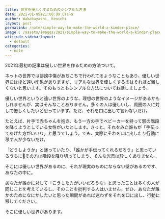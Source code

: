 ```yaml
---
title: 世界を優しくするためのシンプルな方法
date: 2021-01-05T21:00:00 UTC+9
author: Wakabayashi, Kenichi
layout: post
permalink: /note/simple-way-to-make-the-world-a-kinder-place/
image : /assets/images/2021/simple-way-to-make-the-world-a-kinder-place.png
attitude_sidebarlayout:
  - default
categories:
  - note
---
```

2021年最初の記事は優しい世界を作るための方法ついて。

ネットの世界では誹謗中傷があちこちで行われてるようなこともあり、優しい世界にはほど遠い印象がありますが、リアルな世界を優しくするのはそれほど難しくないと思います。そのもっともシンプルな方法についてお話しましょう。

優しい世界というと遠い世界のような、理想の世界のようなイメージがあるかもしれませんが、実はそんなことありません。多くの人は優しいし、周囲の人に対して優しくしたいと思っています。ただ、それを口に出して言わないだけ。

たとえば、片手で赤ちゃんを抱き、もう一方の手でベビーカーを持って駅の階段を降りようとしている女性がいたとします。きっと、それをみた誰もが「手伝ってあげた方がいいな」と思うでしょう。でも、実際にそれを口に出したり行動に移す人が少ないだけ。

「どうしようか」と迷っていたり、「誰かが手伝ってくれるだろう」と思っているうちにその方は階段を降り切ってしまう、そんな光景は珍しくありません。

そこには優しい世界があるのに、それが現実のものにならない壁があるのです、あなたの中に。

あなたが誰かに対して「こうした方がいいだろうな」と思ったことは多くの人が同じことを考えているし、そのことを批判する人はいません。ぜひ、あなたが誰かのためになにかしたいと思った瞬間があれば迷わずをそれを口に出し、行動に移してください。

そこに優しい世界があります。